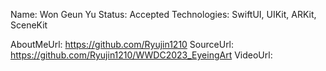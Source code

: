 Name: Won Geun Yu
Status: Accepted
Technologies: SwiftUI, UIKit, ARKit, SceneKit

AboutMeUrl: https://github.com/Ryujin1210
SourceUrl: https://github.com/Ryujin1210/WWDC2023_EyeingArt
VideoUrl:

<!---
EXAMPLE
Name: John Appleseed
Status: Submitted <or> Winner <or> Distinguished <or> Rejected
Technologies: SwiftUI, RealityKit, CoreGraphic

AboutMeUrl: https://linkedin.com/in/johnappleseed
SourceUrl: https://github.com/johnappleseed/wwdc2025
VideoUrl: https://youtu.be/ABCDE123456
-->
